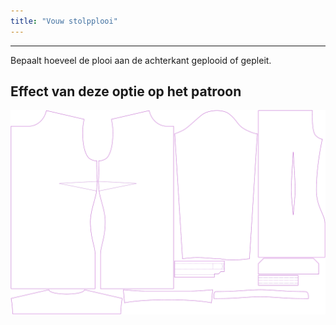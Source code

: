 ```yaml
---
title: "Vouw stolpplooi"
---
```


---

Bepaalt hoeveel de plooi aan de achterkant geplooid of gepleit.

## Effect van deze optie op het patroon

![Deze afbeelding toont het effect van deze optie door meerdere varianten die een andere waarde hebben voor deze optie te vervangen](simone_boxpleatfold_sample.svg "Effect van deze optie op het patroon")
